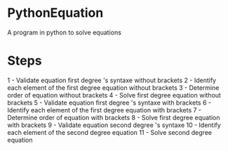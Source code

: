 # PythonEquation
A program in python to solve equations

# Steps
1 - Validate equation first degree 's syntaxe without brackets
2 - Identify each element of the first degree equation  without brackets
3 - Determine order of equation  without brackets
4 - Solve first degree equation without brackets
5 - Validate equation first degree 's syntaxe with brackets
6 - Identify each element of the first degree equation  with brackets
7 - Determine order of equation  with brackets
8 - Solve first degree equation with brackets
9 - Validate equation second degree 's syntaxe
10 - Identify each element of the second degree equation
11 - Solve second degree equation

